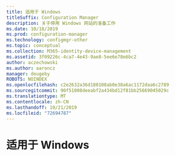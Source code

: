 ```yaml
---
title: 适用于 Windows
titleSuffix: Configuration Manager
description: 关于停用 Windows 网站的准备工作
ms.date: 10/18/2019
ms.prod: configuration-manager
ms.technology: configmgr-other
ms.topic: conceptual
ms.collection: M365-identity-device-management
ms.assetid: 3f09226c-4ca7-4e43-9ae8-5ee6e78e6bc2
author: aczechowski
ms.author: aaroncz
manager: dougeby
ROBOTS: NOINDEX
ms.openlocfilehash: c2e2632a36d180108ab0e38a6ac1172daa6c2789
ms.sourcegitcommit: 90f51008deeabf2a434bd12f81bb25669045029c
ms.translationtype: MT
ms.contentlocale: zh-CN
ms.lasthandoff: 10/21/2019
ms.locfileid: "72694787"
---
```

# <a name="ready-for-windows"></a>适用于 Windows

<!-- placeholder -->
